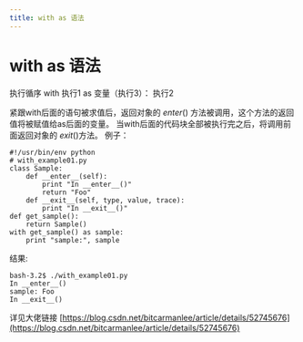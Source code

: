 ```yaml
---
title: with as 语法
---
```

# with as 语法
<!--more-->
执行循序
with 执行1 as 变量（执行3）：
    执行2


紧跟with后面的语句被求值后，返回对象的 _enter_() 方法被调用，这个方法的返回值将被赋值给as后面的变量。
当with后面的代码块全部被执行完之后，将调用前面返回对象的 _exit_()方法。
例子：
```
#!/usr/bin/env python
# with_example01.py
class Sample:
    def __enter__(self):
        print "In __enter__()"
        return "Foo"
    def __exit__(self, type, value, trace):
        print "In __exit__()"
def get_sample():
    return Sample()
with get_sample() as sample:
    print "sample:", sample
```
结果:
```
bash-3.2$ ./with_example01.py
In __enter__()
sample: Foo
In __exit__()
```

详见大佬链接
[https://blog.csdn.net/bitcarmanlee/article/details/52745676](https://blog.csdn.net/bitcarmanlee/article/details/52745676)
